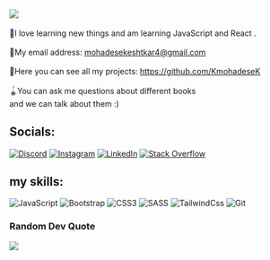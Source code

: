 [![](https://visitcount.itsvg.in/api?id=kmohadesek&icon=5&color=3)](https://visitcount.itsvg.in)
--
🌼I love learning new things and am learning JavaScript and React .<br><br>📩My email address: mohadesekeshtkar4@gmail.com<br><br>🧩Here you can see all my projects: https://github.com/KmohadeseK<br><br>🪀You can ask me questions about different books<br> and we can talk about them :)<br>


## Socials:
[![Discord](https://img.shields.io/badge/Discord-%237289DA.svg?logo=discord&logoColor=white)](https://discord.gg/MOHADESE#2402) [![Instagram](https://img.shields.io/badge/Instagram-%23E4405F.svg?logo=Instagram&logoColor=white)](https://instagram.com/stackbit.ir) [![LinkedIn](https://img.shields.io/badge/LinkedIn-%230077B5.svg?logo=linkedin&logoColor=white)](https://linkedin.com/in/https://www.linkedin.com/in/mohadesekeshtkar2006) [![Stack Overflow](https://img.shields.io/badge/-Stackoverflow-FE7A16?logo=stack-overflow&logoColor=white)](https://stackoverflow.com/users/Mohadese.Keshtkar) 

## my skills:
![JavaScript](https://img.shields.io/badge/javascript-%23323330.svg?style=for-the-badge&logo=javascript&logoColor=%23F7DF1E) ![Bootstrap](https://img.shields.io/badge/bootstrap-%238511FA.svg?style=for-the-badge&logo=bootstrap&logoColor=white) ![CSS3](https://img.shields.io/badge/css3-%231572B6.svg?style=for-the-badge&logo=css3&logoColor=white) ![SASS](https://img.shields.io/badge/SASS-hotpink.svg?style=for-the-badge&logo=SASS&logoColor=white)
![TailwindCss](https://img.shields.io/badge/tailwindcss-36C2CE.svg?style=for-the-badge&logo=tailwindcss&logoColor=white)
![Git](https://img.shields.io/badge/git-%23323330.svg?style=for-the-badge&logo=git&logoColor=red)
### Random Dev Quote 
![](https://quotes-github-readme.vercel.app/api?type=horizontal&theme=gruvbox)

<!-- Proudly created with GPRM ( https://gprm.itsvg.in ) -->
